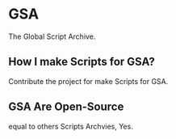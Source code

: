 # GSA
The Global Script Archive.


## How I make Scripts for GSA?


Contribute the project for make Scripts for GSA.


## GSA Are Open-Source


equal to others Scripts Archvies, Yes.
